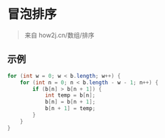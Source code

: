 # 冒泡排序
> 来自 how2j.cn/数组/排序

## 示例

```java
for (int w = 0; w < b.length; w++) {
    for (int n = 0; n < b.length - w - 1; n++) {
        if (b[n] > b[n + 1]) {
            int temp = b[n];
            b[n] = b[n + 1];
            b[n + 1] = temp;
        }
    }
}
```